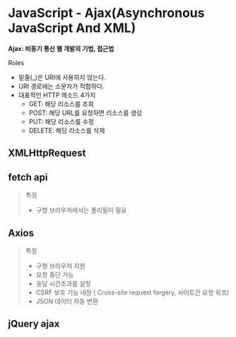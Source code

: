 # JavaScript - Ajax(Asynchronous JavaScript And XML)

**Ajax: 비동기 통신 웹 개발의 기법, 접근법**

Roles

- 밑줄(\_)은 URI에 사용하지 않는다.
- URI 경로에는 소문자가 적합하다.
- 대표적인 HTTP 메소드 4가지
  - GET: 해당 리소스를 조회
  - POST: 해당 URL를 요청하면 리소스를 생성
  - PUT: 해당 리소스를 수정
  - DELETE: 해당 리소스를 삭제

## XMLHttpRequest

## fetch api

> 특징
>
> - 구형 브라우저에서는 폴리필이 필요

## Axios

> 특징
>
> - 구형 브라우저 지원
> - 요청 중단 가능
> - 응답 시간초과를 설정
> - CSRF 보호 기능 내장 ( Cross-site request forgery, 사이트간 요청 위조)
> - JSON 데이터 자동 변환

## jQuery ajax
